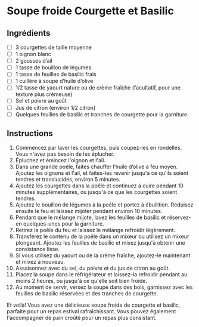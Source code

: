 # Soupe froide Courgette et Basilic

## Ingrédients

- [ ] 3 courgettes de taille moyenne
- [ ] 1 oignon blanc
- [ ] 2 gousses d’ail
- [ ] 1 tasse de bouillon de légumes
- [ ] 1 tasse de feuilles de basilic frais
- [ ] 1 cuillère à soupe d’huile d’olive
- [ ] 1/2 tasse de yaourt nature ou de crème fraîche (facultatif, pour une texture plus crémeuse)
- [ ] Sel et poivre au goût
- [ ] Jus de citron (environ 1/2 citron)
- [ ] Quelques feuilles de basilic et tranches de courgette pour la garniture

## Instructions

1. Commencez par laver les courgettes, puis coupez-les en rondelles. Vous n'avez pas besoin de les éplucher.
2. Épluchez et émincez l'oignon et l'ail.
3. Dans une grande poêle, faites chauffer l’huile d’olive à feu moyen. Ajoutez les oignons et l'ail, et faites-les revenir jusqu'à ce qu'ils soient tendres et translucides, environ 5 minutes.
4. Ajoutez les courgettes dans la poêle et continuez à cuire pendant 10 minutes supplémentaires, ou jusqu'à ce que les courgettes soient tendres.
5. Ajoutez le bouillon de légumes à la poêle et portez à ébullition. Réduisez ensuite le feu et laissez mijoter pendant environ 10 minutes.
6. Pendant que le mélange mijote, lavez les feuilles de basilic et réservez-en quelques-unes pour la garniture.
7. Retirez la poêle du feu et laissez le mélange refroidir légèrement.
8. Transférez le contenu de la poêle dans un mixeur ou utilisez un mixeur plongeant. Ajoutez les feuilles de basilic et mixez jusqu'à obtenir une consistance lisse.
9. Si vous utilisez du yaourt ou de la crème fraîche, ajoutez-le maintenant et mixez à nouveau.
10. Assaisonnez avec du sel, du poivre et du jus de citron au goût.
11. Placez la soupe dans le réfrigérateur et laissez-la refroidir pendant au moins 2 heures, ou jusqu'à ce qu'elle soit bien froide.
12. Au moment de servir, versez la soupe dans des bols, garnissez avec les feuilles de basilic réservées et des tranches de courgette.

Et voilà! Vous avez une délicieuse soupe froide de courgette et basilic, parfaite pour un repas estival rafraîchissant. 
Vous pouvez également l'accompagner de pain croûté pour un repas plus consistant.
